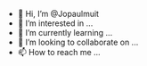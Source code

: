 - 👋 Hi, I’m @Jopaulmuit
- 👀 I’m interested in ...
- 🌱 I’m currently learning ...
- 💞️ I’m looking to collaborate on ...
- 📫 How to reach me ...

<!---
Jopaulmuit/Jopaulmuit is a ✨ special ✨ repository because its `README.md` (this file) appears on your GitHub profile.
You can click the Preview link to take a look at your changes.
--->
